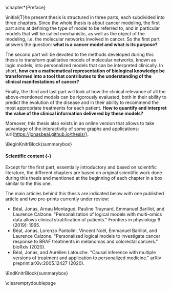 \chapter*{Preface}

\initial{T}he present thesis is structured in three parts, each subdivided into three chapters. Since the whole thesis is about cancer modeling, the first part aims at defining the type of model to be referred to, and in particular models that will be called mechanistic, as well as the object of the modeling, i.e. the molecular networks involved in cancer. So the first part answers the question: **what is a cancer model and what is its purpose?**  
  

The second part will be devoted to the methods developed during this thesis to transform qualitative models of molecular networks, known as logic models, into personalized models that can be interpreted clinically. In short, **how can a mathematical representation of biological knowledge be transformed into a tool that contributes to the understanding of the clinical manifestations of cancer?**  
  

Finally, the third and last part will look at how the clinical relevance of all the above-mentioned models can be rigorously evaluated, both in their ability to predict the evolution of the disease and in their ability to recommend the most appropriate treatments for each patient. **How to quantify and interpret the value of the clinical information delivered by these models?**  
  

Moreover, this thesis also exists in an online version that allows to take advantage of the interactivity of some graphs and applications: \url{https://jonasbeal.github.io/thesis/}.  
  

\BeginKnitrBlock{summarybox}<div class="summarybox">
#### Scientific content {-}

Except for the first part, essentially introductory and based on scientific literature, the different chapters are based on original scientific work done during this thesis and mentioned at the beginning of each chapter in a box similar to the this one.  
  
The main articles behind this thesis are indicated below with one published article and two pre-prints currently under review: 

* Béal, Jonas, Arnau Montagud, Pauline Traynard, Emmanuel Barillot, and Laurence Calzone. "Personalization of logical models with multi-omics data allows clinical stratification of patients." Frontiers in physiology 9 (2019): 1965.
* Béal, Jonas, Lorenzo Pantolini, Vincent Noël, Emmanuel Barillot, and Laurence Calzone. "Personalized logical models to investigate cancer response to BRAF treatments in melanomas and colorectal cancers." bioRxiv (2020).
* Béal, Jonas, and Aurélien Latouche. "Causal inference with multiple versions of treatment and application to personalized medicine." arXiv preprint arXiv:2005.12427 (2020).
</div>\EndKnitrBlock{summarybox}

\clearemptydoublepage
